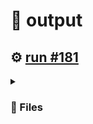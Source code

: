 # 📝  output 

## ⚙️ [run #181](https://github.com/jwenerd/ytm-dl/actions/runs/7610510790)

<details>

<summary>

### 📁 Files

</summary>

|                                                                       |lines|size|bytes |
|-----------------------------------------------------------------------|-----|----|------|
|[`output/library_subscriptions.csv` ](output/library_subscriptions.csv)|65   |4.0K|2623  |
|[`output/library_songs.csv` ](output/library_songs.csv)                |2542 |220K|224430|
|[`output/library_artists.csv` ](output/library_artists.csv)            |1998 |92K |90599 |
|[`output/library_albums.csv` ](output/library_albums.csv)              |932  |64K |65129 |
|[`output/history.csv` ](output/history.csv)                            |926  |96K |94450 |
|[`output/liked_songs.csv` ](output/liked_songs.csv)                    |1416 |120K|122826|

</details>